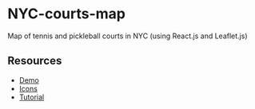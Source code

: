 # NYC-courts-map
Map of tennis and pickleball courts in NYC (using React.js and Leaflet.js)


## Resources
* [Demo](https://nyc-courts-map.vercel.app/)
* [Icons](https://www.flaticon.com/)
* [Tutorial](https://youtu.be/jD6813wGdBA)


